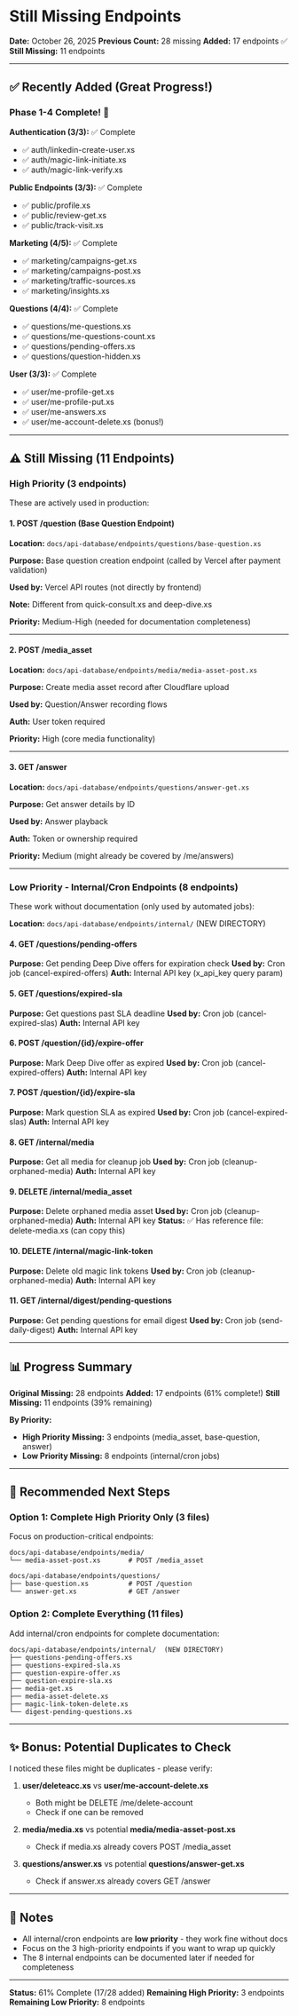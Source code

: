 # Still Missing Endpoints

**Date:** October 26, 2025
**Previous Count:** 28 missing
**Added:** 17 endpoints ✅
**Still Missing:** 11 endpoints

---

## ✅ Recently Added (Great Progress!)

### Phase 1-4 Complete! 🎉

**Authentication (3/3):** ✅ Complete
- ✅ auth/linkedin-create-user.xs
- ✅ auth/magic-link-initiate.xs
- ✅ auth/magic-link-verify.xs

**Public Endpoints (3/3):** ✅ Complete
- ✅ public/profile.xs
- ✅ public/review-get.xs
- ✅ public/track-visit.xs

**Marketing (4/5):** ✅ Complete
- ✅ marketing/campaigns-get.xs
- ✅ marketing/campaigns-post.xs
- ✅ marketing/traffic-sources.xs
- ✅ marketing/insights.xs

**Questions (4/4):** ✅ Complete
- ✅ questions/me-questions.xs
- ✅ questions/me-questions-count.xs
- ✅ questions/pending-offers.xs
- ✅ questions/question-hidden.xs

**User (3/3):** ✅ Complete
- ✅ user/me-profile-get.xs
- ✅ user/me-profile-put.xs
- ✅ user/me-answers.xs
- ✅ user/me-account-delete.xs (bonus!)

---

## ⚠️ Still Missing (11 Endpoints)

### High Priority (3 endpoints)

These are actively used in production:

#### 1. **POST /question** (Base Question Endpoint)
**Location:** `docs/api-database/endpoints/questions/base-question.xs`

**Purpose:** Base question creation endpoint (called by Vercel after payment validation)

**Used by:** Vercel API routes (not directly by frontend)

**Note:** Different from quick-consult.xs and deep-dive.xs

**Priority:** Medium-High (needed for documentation completeness)

---

#### 2. **POST /media_asset**
**Location:** `docs/api-database/endpoints/media/media-asset-post.xs`

**Purpose:** Create media asset record after Cloudflare upload

**Used by:** Question/Answer recording flows

**Auth:** User token required

**Priority:** High (core media functionality)

---

#### 3. **GET /answer**
**Location:** `docs/api-database/endpoints/questions/answer-get.xs`

**Purpose:** Get answer details by ID

**Used by:** Answer playback

**Auth:** Token or ownership required

**Priority:** Medium (might already be covered by /me/answers)

---

### Low Priority - Internal/Cron Endpoints (8 endpoints)

These work without documentation (only used by automated jobs):

**Location:** `docs/api-database/endpoints/internal/` (NEW DIRECTORY)

#### 4. **GET /questions/pending-offers**
**Purpose:** Get pending Deep Dive offers for expiration check
**Used by:** Cron job (cancel-expired-offers)
**Auth:** Internal API key (x_api_key query param)

#### 5. **GET /questions/expired-sla**
**Purpose:** Get questions past SLA deadline
**Used by:** Cron job (cancel-expired-slas)
**Auth:** Internal API key

#### 6. **POST /question/{id}/expire-offer**
**Purpose:** Mark Deep Dive offer as expired
**Used by:** Cron job (cancel-expired-offers)
**Auth:** Internal API key

#### 7. **POST /question/{id}/expire-sla**
**Purpose:** Mark question SLA as expired
**Used by:** Cron job (cancel-expired-slas)
**Auth:** Internal API key

#### 8. **GET /internal/media**
**Purpose:** Get all media for cleanup job
**Used by:** Cron job (cleanup-orphaned-media)
**Auth:** Internal API key

#### 9. **DELETE /internal/media_asset**
**Purpose:** Delete orphaned media asset
**Used by:** Cron job (cleanup-orphaned-media)
**Auth:** Internal API key
**Status:** ✅ Has reference file: delete-media.xs (can copy this)

#### 10. **DELETE /internal/magic-link-token**
**Purpose:** Delete old magic link tokens
**Used by:** Cron job (cleanup-orphaned-media)
**Auth:** Internal API key

#### 11. **GET /internal/digest/pending-questions**
**Purpose:** Get pending questions for email digest
**Used by:** Cron job (send-daily-digest)
**Auth:** Internal API key

---

## 📊 Progress Summary

**Original Missing:** 28 endpoints
**Added:** 17 endpoints (61% complete!)
**Still Missing:** 11 endpoints (39% remaining)

**By Priority:**
- **High Priority Missing:** 3 endpoints (media_asset, base-question, answer)
- **Low Priority Missing:** 8 endpoints (internal/cron jobs)

---

## 🎯 Recommended Next Steps

### Option 1: Complete High Priority Only (3 files)

Focus on production-critical endpoints:

```
docs/api-database/endpoints/media/
└── media-asset-post.xs       # POST /media_asset

docs/api-database/endpoints/questions/
├── base-question.xs          # POST /question
└── answer-get.xs             # GET /answer
```

### Option 2: Complete Everything (11 files)

Add internal/cron endpoints for complete documentation:

```
docs/api-database/endpoints/internal/  (NEW DIRECTORY)
├── questions-pending-offers.xs
├── questions-expired-sla.xs
├── question-expire-offer.xs
├── question-expire-sla.xs
├── media-get.xs
├── media-asset-delete.xs
├── magic-link-token-delete.xs
└── digest-pending-questions.xs
```

---

## ✨ Bonus: Potential Duplicates to Check

I noticed these files might be duplicates - please verify:

1. **user/deleteacc.xs** vs **user/me-account-delete.xs**
   - Both might be DELETE /me/delete-account
   - Check if one can be removed

2. **media/media.xs** vs potential **media/media-asset-post.xs**
   - Check if media.xs already covers POST /media_asset

3. **questions/answer.xs** vs potential **questions/answer-get.xs**
   - Check if answer.xs already covers GET /answer

---

## 📝 Notes

- All internal/cron endpoints are **low priority** - they work fine without docs
- Focus on the 3 high-priority endpoints if you want to wrap up quickly
- The 8 internal endpoints can be documented later if needed for completeness

---

**Status:** 61% Complete (17/28 added)
**Remaining High Priority:** 3 endpoints
**Remaining Low Priority:** 8 endpoints
